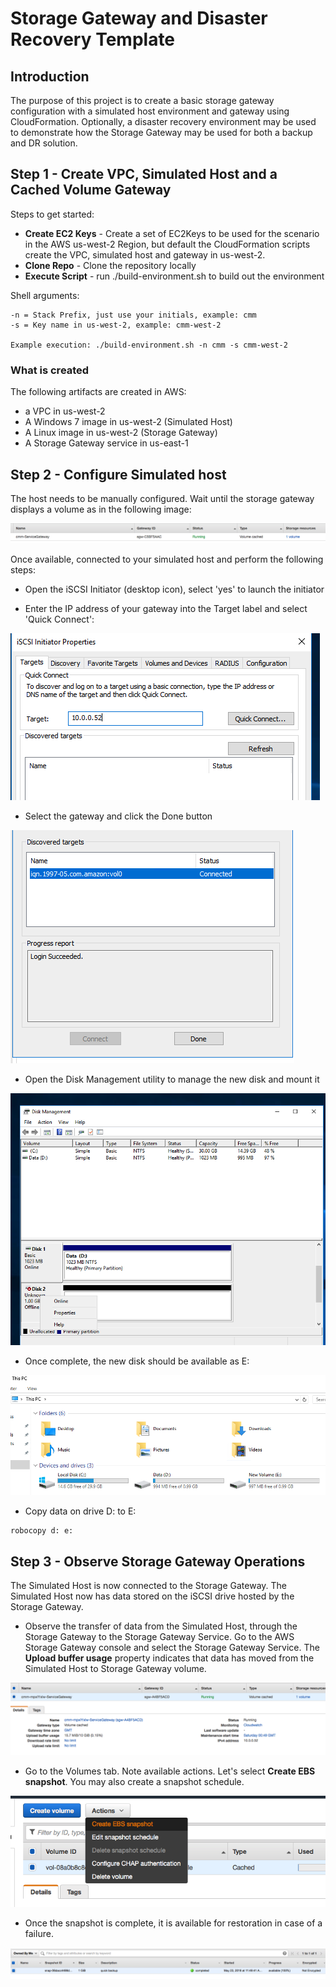 # Storage Gateway and Disaster Recovery Template

## Introduction

The purpose of this project is to create a basic storage gateway configuration with a simulated host environment and gateway using CloudFormation. Optionally, a disaster recovery environment may be used to demonstrate how the Storage Gateway may be used for both a backup and DR solution.

## Step 1 - Create VPC, Simulated Host and a Cached Volume Gateway

Steps to get started:
* **Create EC2 Keys** - Create a set of EC2Keys to be used for the scenario in the AWS us-west-2 Region, but default the CloudFormation scripts create the VPC, simulated host and gateway in us-west-2.
* **Clone Repo** - Clone the repository locally
* **Execute Script** - run ./build-environment.sh to build out the environment

Shell arguments:
```
-n = Stack Prefix, just use your initials, example: cmm
-s = Key name in us-west-2, example: cmm-west-2

Example execution: ./build-environment.sh -n cmm -s cmm-west-2
```
### What is created

The following artifacts are created in AWS:

* a VPC in us-west-2
* A Windows 7 image in us-west-2 (Simulated Host)
* A Linux image in us-west-2 (Storage Gateway)
* A Storage Gateway service in us-east-1

## Step 2 - Configure Simulated host

The host needs to be manually configured. Wait until the storage gateway displays a volume as in the following image:

![Storage Gateway Is Available](images/image1.png)

Once available, connected to your simulated host and perform the following steps:

* Open the iSCSI Initiator (desktop icon), select 'yes' to launch the initiator

* Enter the IP address of your gateway into the Target label and select 'Quick Connect':

![Target IP Address](images/image2.png)

* Select the gateway and click the Done button

![Select Gateway](images/image3.png)

* Open the Disk Management utility to manage the new disk and mount it

![Disk Utility](images/image4.png)

* Once complete, the new disk should be available as E:

![New Volume](images/image5.png)

* Copy data on drive D: to E:

```
robocopy d: e:
```
## Step 3 - Observe Storage Gateway Operations

The Simulated Host is now connected to the Storage Gateway. The Simulated Host now has data stored on the iSCSI drive hosted by the Storage Gateway.

* Observe the transfer of data from the Simulated Host, through the Storage Gateway to the Storage Gateway Service. Go to the AWS Storage Gateway console and select the Storage Gateway Service. The **Upload buffer usage** property indicates that data has moved from the Simulated Host to Storage Gateway volume.

![Upload buffer usage](images/image6.png)

* Go to the Volumes tab. Note available actions. Let's select **Create EBS snapshot**. You may also create a snapshot schedule.

![Upload buffer usage](images/image7.png)

* Once the snapshot is complete, it is available for restoration in case of a failure.

![Snapshot Available](images/image8.png)
